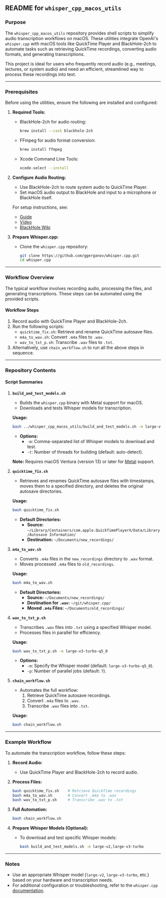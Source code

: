 ## README for `whisper_cpp_macos_utils`

### Purpose

The `whisper_cpp_macos_utils` repository provides shell scripts to simplify audio transcription workflows on macOS. These utilities integrate OpenAI's `whisper.cpp` with macOS tools like QuickTime Player and BlackHole-2ch to automate tasks such as retrieving QuickTime recordings, converting audio formats, and generating transcriptions.

This project is ideal for users who frequently record audio (e.g., meetings, lectures, or system audio) and need an efficient, streamlined way to process these recordings into text.

---

### Prerequisites

Before using the utilities, ensure the following are installed and configured:

1. **Required Tools:**
   - BlackHole-2ch for audio routing:
     ```bash
     brew install --cask blackhole-2ch
     ```
   - FFmpeg for audio format conversion:
     ```bash
     brew install ffmpeg
     ```
   - Xcode Command Line Tools:
     ```bash
     xcode-select --install
     ```

2. **Configure Audio Routing:**
   - Use BlackHole-2ch to route system audio to QuickTime Player.
   - Set macOS audio output to BlackHole and input to a microphone or BlackHole itself.

   For setup instructions, see:
   - [Guide](https://andreyazimov.medium.com/how-to-record-desktop-audio-on-your-mac-in-2023-8aab7c29bffd)
   - [Video](https://youtu.be/KjL_sJS9Rko?si=MfjBMnO-BvOr487F&t=227)
   - [BlackHole Wiki](https://github.com/ExistentialAudio/BlackHole/wiki)

3. **Prepare Whisper.cpp:**
   - Clone the `whisper.cpp` repository:
     ```bash
     git clone https://github.com/ggerganov/whisper.cpp.git
     cd whisper.cpp
     ```

---

### Workflow Overview

The typical workflow involves recording audio, processing the files, and generating transcriptions. These steps can be automated using the provided scripts.

#### **Workflow Steps**
1. Record audio with QuickTime Player and BlackHole-2ch.
2. Run the following scripts:
   - `quicktime_fix.sh`: Retrieve and rename QuickTime autosave files.
   - `m4a_to_wav.sh`: Convert `.m4a` files to `.wav`.
   - `wav_to_txt_p.sh`: Transcribe `.wav` files to `.txt`.
3. Alternatively, use `chain_workflow.sh` to run all the above steps in sequence.

---

### Repository Contents

#### **Script Summaries**

1. **`build_and_test_models.sh`**
   - Builds the `whisper.cpp` binary with Metal support for macOS.
   - Downloads and tests Whisper models for transcription.

   **Usage:**
   ```bash
   bash ../whisper_cpp_macos_utils/build_and_test_models.sh -m large-v3-turbo-q5_0
   ```

   - **Options:**
     - `-m`: Comma-separated list of Whisper models to download and test.
     - `-t`: Number of threads for building (default: auto-detect).

   **Note:** Requires macOS Ventura (version 13) or later for [Metal](https://developer.apple.com/metal/) support.

2. **`quicktime_fix.sh`**
   - Retrieves and renames QuickTime autosave files with timestamps, moves them to a specified directory, and deletes the original autosave directories.

   **Usage:**
   ```bash
   bash quicktime_fix.sh
   ```

   - **Default Directories:**
     - **Source:** `~/Library/Containers/com.apple.QuickTimePlayerX/Data/Library/Autosave Information/`
     - **Destination:** `~/Documents/new_recordings/`

3. **`m4a_to_wav.sh`**
   - Converts `.m4a` files in the `new_recordings` directory to `.wav` format.
   - Moves processed `.m4a` files to `old_recordings`.

   **Usage:**
   ```bash
   bash m4a_to_wav.sh
   ```

   - **Default Directories:**
     - **Source:** `~/Documents/new_recordings/`
     - **Destination for `.wav`:** `~/git/whisper.cpp/`
     - **Moved `.m4a` Files:** `~/Documents/old_recordings/`

4. **`wav_to_txt_p.sh`**
   - Transcribes `.wav` files into `.txt` using a specified Whisper model.
   - Processes files in parallel for efficiency.

   **Usage:**
   ```bash
   bash wav_to_txt_p.sh -m large-v3-turbo-q5_0
   ```

   - **Options:**
     - `-m`: Specify the Whisper model (default: `large-v3-turbo-q5_0`).
     - `-p`: Number of parallel jobs (default: `7`).

5. **`chain_workflow.sh`**
   - Automates the full workflow:
     1. Retrieve QuickTime autosave recordings.
     2. Convert `.m4a` files to `.wav`.
     3. Transcribe `.wav` files into `.txt`.

   **Usage:**
   ```bash
   bash chain_workflow.sh
   ```

---

### Example Workflow

To automate the transcription workflow, follow these steps:

1. **Record Audio:**
   - Use QuickTime Player and BlackHole-2ch to record audio.

2. **Process Files:**
   ```bash
   bash quicktime_fix.sh    # Retrieve QuickTime recordings
   bash m4a_to_wav.sh       # Convert .m4a to .wav
   bash wav_to_txt_p.sh     # Transcribe .wav to .txt
   ```

3. **Full Automation:**
   ```bash
   bash chain_workflow.sh
   ```

4. **Prepare Whisper Models (Optional):**
   - To download and test specific Whisper models:
     ```bash
     bash build_and_test_models.sh -m large-v2,large-v3-turbo
     ```

---

### Notes

- Use an appropriate Whisper model (`large-v2`, `large-v3-turbo`, etc.) based on your hardware and transcription needs.
- For additional configuration or troubleshooting, refer to the `whisper.cpp` [documentation](https://github.com/ggerganov/whisper.cpp).
